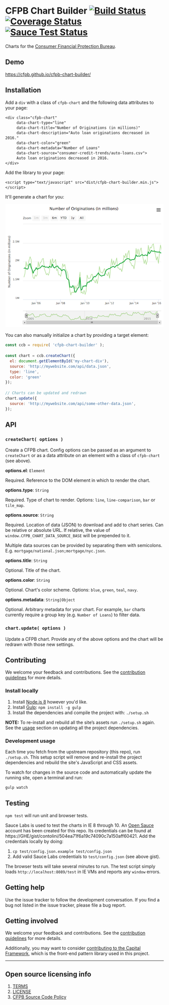
# CFPB Chart Builder [![Build Status](https://travis-ci.org/cfpb/cfpb-chart-builder.svg?branch=master)](https://travis-ci.org/cfpb/cfpb-chart-builder) [![Coverage Status](https://coveralls.io/repos/github/cfpb/cfpb-chart-builder/badge.svg?branch=master)](https://coveralls.io/github/cfpb/cfpb-chart-builder?branch=master) [![Sauce Test Status](https://saucelabs.com/browser-matrix/cct-sauce.svg)](https://saucelabs.com/u/cct-sauce)

Charts for the [Consumer Financial Protection Bureau](https://cfpb.github.io/).

## Demo

https://cfpb.github.io/cfpb-chart-builder/

## Installation

Add a `div` with a class of `cfpb-chart` and the following data attributes to your page:

```
<div class="cfpb-chart"
     data-chart-type="line"
     data-chart-title="Number of Originations (in millions)"
     data-chart-description="Auto loan originations decreased in 2016."
     data-chart-color="green"
     data-chart-metadata="Number of Loans"
     data-chart-source="consumer-credit-trends/auto-loans.csv">
     Auto loan originations decreased in 2016.
</div>
```

Add the library to your page:

```
<script type="text/javascript" src="dist/cfpb-chart-builder.min.js"></script>
```

It'll generate a chart for you:

![Screenshot](screenshot.png)

You can also manually initialize a chart by providing a target element:

```js
const ccb = require( 'cfpb-chart-builder' );

const chart = ccb.createChart({
  el: document.getElementById('my-chart-div'),
  source: 'http://mywebsite.com/api/data.json',
  type: 'line',
  color: 'green'
});

// Charts can be updated and redrawn
chart.update({
  source: 'http://mywebsite.com/api/some-other-data.json',
});

```

## API

### `createChart( options )`

Create a CFPB chart.
Config options can be passed as an argument to `createChart` or as a data attribute on
an element with a class of `cfpb-chart` (see above).

**options.el**: `Element`

Required. Reference to the DOM element in which to render the chart.

**options.type**: `String`

Required. Type of chart to render. Options: `line`, `line-comparison`, `bar` or `tile_map`.

**options.source**: `String`

Required. Location of data (JSON) to download and add to chart series.
Can be relative or absolute URL.
If relative, the value of `window.CFPB_CHART_DATA_SOURCE_BASE` will be prepended to it.

Multiple data sources can be provided by separating them with semicolons.
E.g. `mortgage/national.json;mortgage/nyc.json`.

**options.title**: `String`

Optional. Title of the chart.

**options.color**: `String`

Optional. Chart's color scheme. Options: `blue`, `green`, `teal`, `navy`.

**options.metadata**: `String|Object`

Optional. Arbitrary metadata for your chart.
For example, `bar` charts currently require a group key (e.g. `Number of Loans`) to filter data.

### `chart.update( options )`

Update a CFPB chart.
Provide any of the above options and the chart will be redrawn with those new settings.

## Contributing

We welcome your feedback and contributions. See the
[contribution guidelines](https://github.com/cfpb/open-source-project-template/blob/master/CONTRIBUTING.md)
for more details.

### Install locally

1. Install [Node.js 8](http://nodejs.org) however you'd like.
2. Install [Gulp](http://gulpjs.com): `npm install -g gulp`
3. Install the dependencies and compile the project with: `./setup.sh`

  __NOTE:__ To re-install and rebuild all the site’s assets run
  `./setup.sh` again. See the [usage](#usage) section on updating all the
  project dependencies.

### Development usage

Each time you fetch from the upstream repository (this repo), run `./setup.sh`.
This setup script will remove and re-install the project dependencies and
rebuild the site's JavaScript and CSS assets.

To watch for changes in the source code and automatically update the running site,
open a terminal and run:

```bash
gulp watch
```

## Testing

`npm test` will run unit and browser tests.

Sauce Labs is used to test the charts in IE 8 through 10.
An [Open Sauce](https://saucelabs.com/open-source) account has been created for this repo.
Its credentials can be found at https://GHE/gist/contolini/504ea71f6a19c74090c7a150aff60421.
Add the credentials locally by doing:

1. `cp test/config.json.example test/config.json`
1. Add valid Sauce Labs credentials to `test/config.json` (see above gist).

The browser tests will take several minutes to run.
The test script simply loads `http://localhost:8089/test` in IE VMs and reports any `window` errors.

## Getting help

Use the issue tracker to follow the development conversation.
If you find a bug not listed in the issue tracker, please file a bug report.

## Getting involved

We welcome your feedback and contributions. See the
[contribution guidelines](https://github.com/cfpb/open-source-project-template/blob/master/CONTRIBUTING.md)
for more details.

Additionally, you may want to consider
[contributing to the Capital Framework](https://cfpb.github.io/capital-framework/contributing/),
which is the front-end pattern library used in this project.

----

## Open source licensing info
1. [TERMS](TERMS.md)
2. [LICENSE](LICENSE)
3. [CFPB Source Code Policy](https://github.com/cfpb/source-code-policy/)
